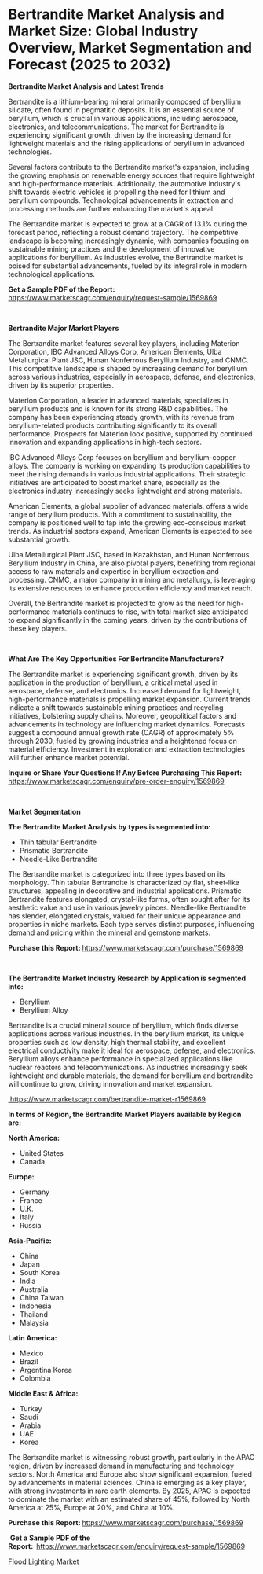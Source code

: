 <p><h1>Bertrandite Market Analysis and Market Size: Global Industry Overview, Market Segmentation and Forecast (2025 to 2032)</h1></p><p><strong>Bertrandite Market Analysis and Latest Trends</strong></p>
<p><p>Bertrandite is a lithium-bearing mineral primarily composed of beryllium silicate, often found in pegmatitic deposits. It is an essential source of beryllium, which is crucial in various applications, including aerospace, electronics, and telecommunications. The market for Bertrandite is experiencing significant growth, driven by the increasing demand for lightweight materials and the rising applications of beryllium in advanced technologies.</p><p>Several factors contribute to the Bertrandite market's expansion, including the growing emphasis on renewable energy sources that require lightweight and high-performance materials. Additionally, the automotive industry's shift towards electric vehicles is propelling the need for lithium and beryllium compounds. Technological advancements in extraction and processing methods are further enhancing the market's appeal.</p><p>The Bertrandite market is expected to grow at a CAGR of 13.1% during the forecast period, reflecting a robust demand trajectory. The competitive landscape is becoming increasingly dynamic, with companies focusing on sustainable mining practices and the development of innovative applications for beryllium. As industries evolve, the Bertrandite market is poised for substantial advancements, fueled by its integral role in modern technological applications.</p></p>
<p><strong>Get a Sample PDF of the Report:&nbsp;</strong> <a href="https://www.marketscagr.com/enquiry/request-sample/1569869?utm_campaign=2480&utm_medium=2&utm_source=Github&utm_content=ia&utm_term=25032025&utm_id=bertrandite">https://www.marketscagr.com/enquiry/request-sample/1569869</a></p>
<p>&nbsp;</p>
<p><strong>Bertrandite Major Market Players</strong></p>
<p><p>The Bertrandite market features several key players, including Materion Corporation, IBC Advanced Alloys Corp, American Elements, Ulba Metallurgical Plant JSC, Hunan Nonferrous Beryllium Industry, and CNMC. This competitive landscape is shaped by increasing demand for beryllium across various industries, especially in aerospace, defense, and electronics, driven by its superior properties.</p><p>Materion Corporation, a leader in advanced materials, specializes in beryllium products and is known for its strong R&D capabilities. The company has been experiencing steady growth, with its revenue from beryllium-related products contributing significantly to its overall performance. Prospects for Materion look positive, supported by continued innovation and expanding applications in high-tech sectors.</p><p>IBC Advanced Alloys Corp focuses on beryllium and beryllium-copper alloys. The company is working on expanding its production capabilities to meet the rising demands in various industrial applications. Their strategic initiatives are anticipated to boost market share, especially as the electronics industry increasingly seeks lightweight and strong materials.</p><p>American Elements, a global supplier of advanced materials, offers a wide range of beryllium products. With a commitment to sustainability, the company is positioned well to tap into the growing eco-conscious market trends. As industrial sectors expand, American Elements is expected to see substantial growth.</p><p>Ulba Metallurgical Plant JSC, based in Kazakhstan, and Hunan Nonferrous Beryllium Industry in China, are also pivotal players, benefiting from regional access to raw materials and expertise in beryllium extraction and processing. CNMC, a major company in mining and metallurgy, is leveraging its extensive resources to enhance production efficiency and market reach.</p><p>Overall, the Bertrandite market is projected to grow as the need for high-performance materials continues to rise, with total market size anticipated to expand significantly in the coming years, driven by the contributions of these key players.</p></p>
<p>&nbsp;</p>
<p><strong>What Are The Key Opportunities For Bertrandite Manufacturers?</strong></p>
<p><p>The Bertrandite market is experiencing significant growth, driven by its application in the production of beryllium, a critical metal used in aerospace, defense, and electronics. Increased demand for lightweight, high-performance materials is propelling market expansion. Current trends indicate a shift towards sustainable mining practices and recycling initiatives, bolstering supply chains. Moreover, geopolitical factors and advancements in technology are influencing market dynamics. Forecasts suggest a compound annual growth rate (CAGR) of approximately 5% through 2030, fueled by growing industries and a heightened focus on material efficiency. Investment in exploration and extraction technologies will further enhance market potential.</p></p>
<p><strong>Inquire or Share Your Questions If Any Before Purchasing This Report:</strong> <a href="https://www.marketscagr.com/enquiry/pre-order-enquiry/1569869?utm_campaign=2480&utm_medium=2&utm_source=Github&utm_content=ia&utm_term=25032025&utm_id=bertrandite">https://www.marketscagr.com/enquiry/pre-order-enquiry/1569869</a></p>
<p>&nbsp;</p>
<p><strong>Market Segmentation</strong></p>
<p><strong>The Bertrandite Market Analysis by types is segmented into:</strong></p>
<p><ul><li>Thin tabular Bertrandite</li><li>Prismatic Bertrandite</li><li>Needle-Like Bertrandite</li></ul></p>
<p><p>The Bertrandite market is categorized into three types based on its morphology. Thin tabular Bertrandite is characterized by flat, sheet-like structures, appealing in decorative and industrial applications. Prismatic Bertrandite features elongated, crystal-like forms, often sought after for its aesthetic value and use in various jewelry pieces. Needle-like Bertrandite has slender, elongated crystals, valued for their unique appearance and properties in niche markets. Each type serves distinct purposes, influencing demand and pricing within the mineral and gemstone markets.</p></p>
<p><strong>Purchase this Report:&nbsp;</strong><a href="https://www.marketscagr.com/purchase/1569869?utm_campaign=2480&utm_medium=2&utm_source=Github&utm_content=ia&utm_term=25032025&utm_id=bertrandite">https://www.marketscagr.com/purchase/1569869</a></p>
<p>&nbsp;</p>
<p><strong>The Bertrandite Market Industry Research by Application is segmented into:</strong></p>
<p><ul><li>Beryllium</li><li>Beryllium Alloy</li></ul></p>
<p><p>Bertrandite is a crucial mineral source of beryllium, which finds diverse applications across various industries. In the beryllium market, its unique properties such as low density, high thermal stability, and excellent electrical conductivity make it ideal for aerospace, defense, and electronics. Beryllium alloys enhance performance in specialized applications like nuclear reactors and telecommunications. As industries increasingly seek lightweight and durable materials, the demand for beryllium and bertrandite will continue to grow, driving innovation and market expansion.</p></p>
<p><a href="https://www.marketscagr.com/bertrandite-market-r1569869?utm_campaign=2480&utm_medium=2&utm_source=Github&utm_content=ia&utm_term=25032025&utm_id=bertrandite">&nbsp;https://www.marketscagr.com/bertrandite-market-r1569869</a></p>
<p><strong>In terms of Region, the Bertrandite Market Players available by Region are:</strong></p>
<p>
    <p> <strong> North America: </strong>
        <ul>
            <li>United States</li>
            <li>Canada</li>
        </ul>
        </p> 
    <p> <strong> Europe: </strong>
        <ul>
            <li>Germany</li>
            <li>France</li>
            <li>U.K.</li>
            <li>Italy</li>
            <li>Russia</li>
        </ul>
        </p> 
    <p> <strong> Asia-Pacific: </strong>
        <ul>
            <li>China</li>
            <li>Japan</li>
            <li>South Korea</li>
            <li>India</li>
            <li>Australia</li>
            <li>China Taiwan</li>
            <li>Indonesia</li>
            <li>Thailand</li>
            <li>Malaysia</li>
        </ul>
        </p> 
    <p> <strong> Latin America: </strong>
        <ul>
            <li>Mexico</li>
            <li>Brazil</li>
            <li>Argentina Korea</li>
            <li>Colombia</li>
        </ul>
        </p> 
    <p> <strong> Middle East & Africa: </strong>
        <ul>
            <li>Turkey</li>
            <li>Saudi</li>
            <li>Arabia</li>
            <li>UAE</li>
            <li>Korea</li>
        </ul>
    </p>
    </p>
<p><p>The Bertrandite market is witnessing robust growth, particularly in the APAC region, driven by increased demand in manufacturing and technology sectors. North America and Europe also show significant expansion, fueled by advancements in material sciences. China is emerging as a key player, with strong investments in rare earth elements. By 2025, APAC is expected to dominate the market with an estimated share of 45%, followed by North America at 25%, Europe at 20%, and China at 10%.</p></p>
<p><strong>Purchase this Report: </strong><a href="https://www.marketscagr.com/purchase/1569869?utm_campaign=2480&utm_medium=2&utm_source=Github&utm_content=ia&utm_term=25032025&utm_id=bertrandite">https://www.marketscagr.com/purchase/1569869</a></p>
<p>&nbsp;<strong>Get a Sample PDF of the Report:&nbsp;&nbsp;</strong><a href="https://www.marketscagr.com/enquiry/request-sample/1569869?utm_campaign=2480&utm_medium=2&utm_source=Github&utm_content=ia&utm_term=25032025&utm_id=bertrandite">https://www.marketscagr.com/enquiry/request-sample/1569869</a></p>
<p><strong></strong></p>
<p><p><a href="https://github.com/cheryjhonson/Market-Research-Report-List-1/blob/main/flood-lighting-market.md?utm_campaign=2480&utm_medium=2&utm_source=Github&utm_content=ia&utm_term=25032025&utm_id=bertrandite">Flood Lighting Market</a></p></p>
